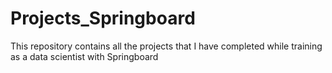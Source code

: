 # Projects_Springboard
This repository contains all the projects that I have completed while training as a data scientist with Springboard
